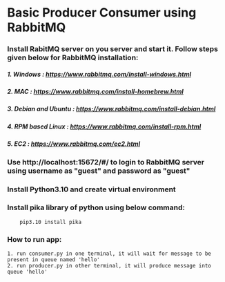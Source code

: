 # Basic Producer Consumer using RabbitMQ

### Install RabitMQ server on you server and start it. Follow steps given below for RabbitMQ installation:
##### 1. Windows : https://www.rabbitmq.com/install-windows.html
##### 2. MAC : https://www.rabbitmq.com/install-homebrew.html
##### 3. Debian and Ubuntu : https://www.rabbitmq.com/install-debian.html
##### 4. RPM based Linux : https://www.rabbitmq.com/install-rpm.html
##### 5. EC2 : https://www.rabbitmq.com/ec2.html

### Use http://localhost:15672/#/ to login to RabbitMQ server using username as "guest" and password as "guest"

### Install Python3.10 and create virtual environment

### Install pika library of python using below command:
        pip3.10 install pika

### How to run app:
    1. run consumer.py in one terminal, it will wait for message to be present in queue named 'hello'
    2. run producer.py in other terminal, it will produce message into queue 'hello'


